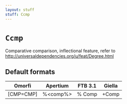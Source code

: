 ```yaml
---
layout: stuff
stuff: Ccmp
---
```

# ` Ccmp `

Comparative comparison, inflectional feature, refer to http://universaldependencies.org/u/feat/Degree.html

## Default formats
| Omorfi | Apertium | FTB 3.1 | Giella |
|:------:|:--------:|:-------:|:------:|
|  [CMP=CMP] |  %<comp%> |  % Comp |  +Comp  |
